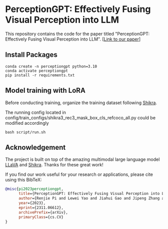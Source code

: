 
# PerceptionGPT: Effectively Fusing Visual Perception into LLM

[comment]: <> (<div align="center">)

[comment]: <> (    <img src="src/llava_protector.png" alt="MLLM-Protector" width="128px">)

[comment]: <> (<p>Generated by <a href="https://openai.com/dall-e-3">DALL·E 3</a></p>)

[comment]: <> (</div>)

This repository contains the code for the paper titled "PerceptionGPT: Effectively Fusing Visual Perception into LLM". [[Link to our paper](https://arxiv.org/abs/2311.06612)]

[comment]: <> (We are still cleaning the codebase, and the current version may contain bugs. Please stay tuned!)

## Install Packages
```
conda create -n perceptiongpt python=3.10
conda activate perceptiongpt
pip install -r requirements.txt
```
## Model training with LoRA
Before conducting training, organize the training dataset following [Shikra](https://github.com/shikras/shikra).

The running config located in config/train_configs/shikra3_rec3_mask_box_cls_refcoco_all.py could be modified accordingly 

```
bash script/run.sh
```

[comment]: <> (Obtain weights for llama-3B from [here]&#40;https://huggingface.co/openlm-research/open_llama_3b_v2&#41;)

[comment]: <> (## Download checkpoint for harm detector and detoxfier)

[comment]: <> (Obtain lora checkpoint for harm detector with open-llama-3b from [here]&#40;https://huggingface.co/renjiepi/protector_detector_3b_lora&#41;)

[comment]: <> (Obtain lora checkpoint for harm detector with llama2-7b from [here]&#40;https://huggingface.co/renjiepi/protector_detector_7b_lora&#41;)

[comment]: <> (Obtain lora checkpoint for detoxifer from [here]&#40;https://huggingface.co/renjiepi/mllm_protector_detoxifier&#41;)

[comment]: <> (You may use the harm detector to check the responses generated by the MLLM to verify the harmfulness, which also serves as a proxy for GPT4 API calls.)

[comment]: <> (## Merge Lora)

[comment]: <> (```)

[comment]: <> (python scripts/merge_peft_adapter.py --base_model_name path-to-llama_3b_v2 --adapter_model_name path-to-lora --output_name path-to-merged-model)

[comment]: <> (```)

[comment]: <> (## Download augmented training data)

[comment]: <> (You may obtain the augmented dataset from [here]&#40;https://huggingface.co/datasets/renjiepi/harmful_vs_unharmful&#41;)

[comment]: <> (## Prepare evaluation data)

[comment]: <> (```)

[comment]: <> (mkdir eval_polite)

[comment]: <> (```)

[comment]: <> (Prepare benchmark data from [MM-SafetyBench]&#40;https://github.com/isXinLiu/MM-SafetyBench&#41;.)

[comment]: <> (Here is the data structure:)

[comment]: <> (```)

[comment]: <> (dataset/coco/)

[comment]: <> (├── gpt4_generated_questions/)

[comment]: <> (├── imgs/)

[comment]: <> (├── processed_questions/)

[comment]: <> (├── coco_task_annotation.json)

[comment]: <> (```)

[comment]: <> (## Train Harm Detector)

[comment]: <> (```)

[comment]: <> (bash scripts/train_harm_detector.sh)

[comment]: <> (```)

[comment]: <> (## Train Detoxifier)

[comment]: <> (```)

[comment]: <> (bash scripts/train_detoxifier.sh)

[comment]: <> (```)


[comment]: <> (## Generate reponses in parallel)

[comment]: <> (```)

[comment]: <> (bash llava/eval/eval_multi_safeguard.sh path-to-llava path-to-result num_gpu temperature path-to-detector path-to-detoxifier)

[comment]: <> (```)

[comment]: <> (## Evaluation)

[comment]: <> (We adopt the newly proposed MLLM jailbreak benchmark for evaluation, please follow their [instructions]&#40;https://github.com/isXinLiu/MM-SafetyBench&#41; for setting up the evaluation bench. Thanks for the great work!)
## Acknowledgement
The project is built on top of the amazing multimodal large language model [LLaVA](https://github.com/haotian-liu/LLaVA) and [Shikra](https://github.com/shikras/shikra). 
Thanks for these great work!


If you find our work useful for your research or applications, please cite using this BibTeX:
```bibtex
@misc{pi2023perceptiongpt,
      title={PerceptionGPT: Effectively Fusing Visual Perception into LLM}, 
      author={Renjie Pi and Lewei Yao and Jiahui Gao and Jipeng Zhang and Tong Zhang},
      year={2023},
      eprint={2311.06612},
      archivePrefix={arXiv},
      primaryClass={cs.CV}
}
```
